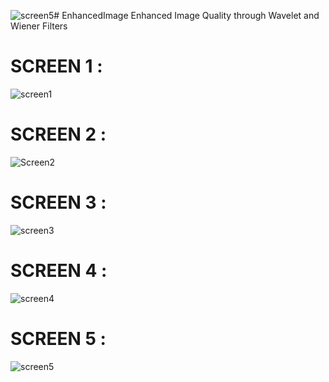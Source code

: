 ![screen5](https://github.com/ikhlas1936/EnhancedImage/assets/129891260/04874a95-10d6-4551-a60f-6de5388ba5b6)# EnhancedImage
Enhanced Image Quality through Wavelet and Wiener Filters

# SCREEN 1 :
![screen1](https://github.com/ikhlas1936/EnhancedImage/assets/129891260/b18c3bc3-0427-4a6e-81cc-8824701b4af4)
# SCREEN 2 :
![Screen2](https://github.com/ikhlas1936/EnhancedImage/assets/129891260/5c825405-490a-4359-a036-b409a43f6a71)
# SCREEN 3 :
![screen3](https://github.com/ikhlas1936/EnhancedImage/assets/129891260/ec08a51e-95eb-4ee2-b498-38bc9a82a5a0)
# SCREEN 4 :
![screen4](https://github.com/ikhlas1936/EnhancedImage/assets/129891260/016c077e-2879-4a33-b9d4-ccbc47e2201a)

# SCREEN 5 :
![screen5](https://github.com/ikhlas1936/EnhancedImage/assets/129891260/091b14e9-cc80-40a8-b6ad-0de2d4c76a1f)

